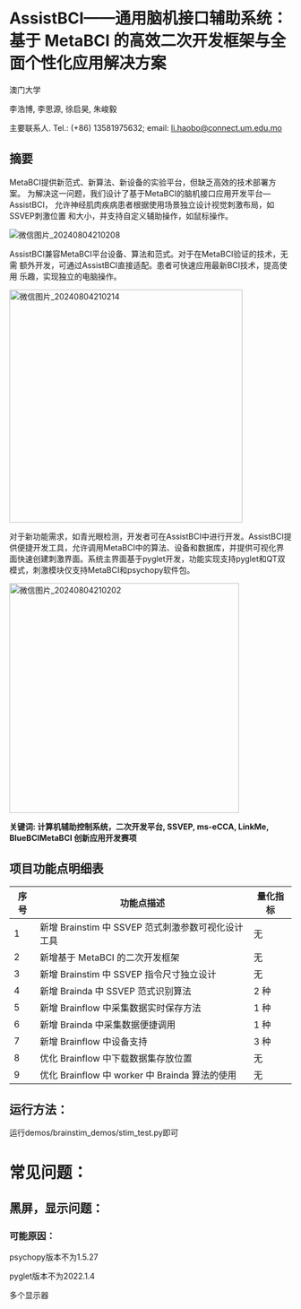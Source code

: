 # AssistBCI——通用脑机接口辅助系统：基于 MetaBCI 的高效二次开发框架与全面个性化应用解决方案
澳门大学

李浩博, 李思源, 徐启昊, 朱峻毅

主要联系人. Tel.: (+86) 13581975632; email: li.haobo@connect.um.edu.mo

## 摘要
MetaBCI提供新范式、新算法、新设备的实验平台，但缺乏高效的技术部署方案。
为解决这一问题，我们设计了基于MetaBCI的脑机接口应用开发平台—AssistBCI，
允许神经肌肉疾病患者根据使用场景独立设计视觉刺激布局，如SSVEP刺激位置
和大小，并支持自定义辅助操作，如鼠标操作。
  
![微信图片_20240804210208](https://github.com/user-attachments/assets/9302d6f1-28be-4762-b716-311a7cf1da9e)
  
AssistBCI兼容MetaBCI平台设备、算法和范式。对于在MetaBCI验证的技术，无需
额外开发，可通过AssistBCI直接适配。患者可快速应用最新BCI技术，提高使用
乐趣，实现独立的电脑操作。
  
<img width="416" alt="微信图片_20240804210214" src="https://github.com/user-attachments/assets/1dde5b67-bfd3-4a9d-9e0b-aa1b4040e90c">
  
对于新功能需求，如青光眼检测，开发者可在AssistBCI中进行开发。AssistBCI提
供便捷开发工具，允许调用MetaBCI中的算法、设备和数据库，并提供可视化界
面快速创建刺激界面。系统主界面基于pyglet开发，功能实现支持pyglet和QT双
模式，刺激模块仅支持MetaBCI和psychopy软件包。
  
<img width="410" alt="微信图片_20240804210202" src="https://github.com/user-attachments/assets/a6135eef-e6d5-4671-8a29-14dbb5fde770">
  
**关键词: 计算机辅助控制系统，二次开发平台, SSVEP, ms-eCCA, LinkMe, BlueBCIMetaBCI 创新应用开发赛项**
  
## 项目功能点明细表

 序号 | 功能点描述  | 量化指标
 ---- | ----- | ------  
 1  | 新增 Brainstim 中 SSVEP 范式刺激参数可视化设计工具 | 无 
 2  | 新增基于 MetaBCI 的二次开发框架 | 无  
 3  | 新增 Brainstim 中 SSVEP 指令尺寸独立设计 | 无 
 4  | 新增 Brainda 中 SSVEP 范式识别算法 | 2 种  
 5  | 新增 Brainflow 中采集数据实时保存方法 | 1 种 
 6  | 新增 Brainda 中采集数据便捷调用 | 1 种  
 7  | 新增 Brainflow 中设备支持 | 3 种 
 8  | 优化 Brainflow 中下载数据集存放位置 | 无  
 9  | 优化 Brainflow 中 worker 中 Brainda 算法的使用 | 无 

## 运行方法：

运行demos/brainstim_demos/stim_test.py即可

# 常见问题：

## 黑屏，显示问题：

### 可能原因：

psychopy版本不为1.5.27 

pyglet版本不为2022.1.4

多个显示器
